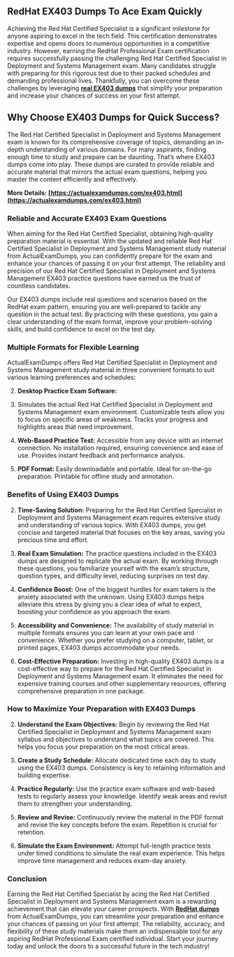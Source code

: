 ## **RedHat**  **EX403 Dumps To Ace Exam Quickly**

Achieving the Red Hat Certified Specialist is a significant milestone for anyone aspiring to excel in the tech field. This certification demonstrates expertise and opens doors to numerous opportunities in a competitive industry. However, earning the RedHat Professional Exam certification requires successfully passing the challenging Red Hat Certified Specialist in Deployment and Systems Management exam. Many candidates struggle with preparing for this rigorous test due to their packed schedules and demanding professional lives. Thankfully, you can overcome these challenges by leveraging  **[real EX403 dumps](https://actualexamdumps.com/ex403.html)**  that simplify your preparation and increase your chances of success on your first attempt.

## **Why Choose EX403 Dumps for Quick Success?**

The Red Hat Certified Specialist in Deployment and Systems Management exam is known for its comprehensive coverage of topics, demanding an in-depth understanding of various domains. For many aspirants, finding enough time to study and prepare can be daunting. That’s where EX403 dumps come into play. These dumps are curated to provide reliable and accurate material that mirrors the actual exam questions, helping you master the content efficiently and effectively.

**More Details:  [https://actualexamdumps.com/ex403.html](https://actualexamdumps.com/ex403.html)**

### **Reliable and Accurate EX403 Exam Questions**

When aiming for the Red Hat Certified Specialist, obtaining high-quality preparation material is essential. With the updated and reliable Red Hat Certified Specialist in Deployment and Systems Management study material from ActualExamDumps, you can confidently prepare for the exam and enhance your chances of passing it on your first attempt. The reliability and precision of our Red Hat Certified Specialist in Deployment and Systems Management EX403 practice questions have earned us the trust of countless candidates.

Our EX403 dumps include real questions and scenarios based on the RedHat exam pattern, ensuring you are well-prepared to tackle any question in the actual test. By practicing with these questions, you gain a clear understanding of the exam format, improve your problem-solving skills, and build confidence to excel on the test day.

### **Multiple Formats for Flexible Learning**

ActualExamDumps offers Red Hat Certified Specialist in Deployment and Systems Management study material in three convenient formats to suit various learning preferences and schedules:

2.  **Desktop Practice Exam Software:**
    
3.  Simulates the actual Red Hat Certified Specialist in Deployment and Systems Management exam environment. Customizable tests allow you to focus on specific areas of weakness. Tracks your progress and highlights areas that need improvement.
    
4.  **Web-Based Practice Test:**  Accessible from any device with an internet connection. No installation required, ensuring convenience and ease of use. Provides instant feedback and performance analysis.
    
5.  **PDF Format:**  Easily downloadable and portable. Ideal for on-the-go preparation. Printable for offline study and annotation.
    

### **Benefits of Using EX403 Dumps**

2.  **Time-Saving Solution:**  Preparing for the Red Hat Certified Specialist in Deployment and Systems Management exam requires extensive study and understanding of various topics. With EX403 dumps, you get concise and targeted material that focuses on the key areas, saving you precious time and effort.
    
3.  **Real Exam Simulation:**  The practice questions included in the EX403 dumps are designed to replicate the actual exam. By working through these questions, you familiarize yourself with the exam’s structure, question types, and difficulty level, reducing surprises on test day.
    
4.  **Confidence Boost:**  One of the biggest hurdles for exam takers is the anxiety associated with the unknown. Using EX403 dumps helps alleviate this stress by giving you a clear idea of what to expect, boosting your confidence as you approach the exam.
    
5.  **Accessibility and Convenience:**  The availability of study material in multiple formats ensures you can learn at your own pace and convenience. Whether you prefer studying on a computer, tablet, or printed pages, EX403 dumps accommodate your needs.
    
6.  **Cost-Effective Preparation:**  Investing in high-quality EX403 dumps is a cost-effective way to prepare for the Red Hat Certified Specialist in Deployment and Systems Management exam. It eliminates the need for expensive training courses and other supplementary resources, offering comprehensive preparation in one package.
    

### **How to Maximize Your Preparation with EX403 Dumps**

2.  **Understand the Exam Objectives:**  Begin by reviewing the Red Hat Certified Specialist in Deployment and Systems Management exam syllabus and objectives to understand what topics are covered. This helps you focus your preparation on the most critical areas.
    
3.  **Create a Study Schedule:**  Allocate dedicated time each day to study using the EX403 dumps. Consistency is key to retaining information and building expertise.
    
4.  **Practice Regularly:**  Use the practice exam software and web-based tests to regularly assess your knowledge. Identify weak areas and revisit them to strengthen your understanding.
    
5.  **Review and Revise:**  Continuously review the material in the PDF format and revise the key concepts before the exam. Repetition is crucial for retention.
    
6.  **Simulate the Exam Environment:**  Attempt full-length practice tests under timed conditions to simulate the real exam experience. This helps improve time management and reduces exam-day anxiety.
    

### **Conclusion**

Earning the Red Hat Certified Specialist by acing the Red Hat Certified Specialist in Deployment and Systems Management exam is a rewarding achievement that can elevate your career prospects. With  **[RedHat dumps](https://actualexamdumps.com/redhat-certification.html)**  from ActualExamDumps, you can streamline your preparation and enhance your chances of passing on your first attempt. The reliability, accuracy, and flexibility of these study materials make them an indispensable tool for any aspiring RedHat Professional Exam certified individual. Start your journey today and unlock the doors to a successful future in the tech industry!
